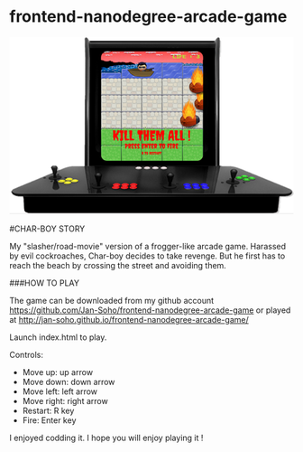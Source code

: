 frontend-nanodegree-arcade-game
===============================

![arcade-cabinet](https://github.com/Jan-Soho/frontend-nanodegree-arcade-game/blob/master/images/capture.png?raw=true)

#CHAR-BOY STORY

My "slasher/road-movie" version of a frogger-like arcade game.
Harassed by evil cockroaches, Char-boy decides to take revenge.
But he first has to reach the beach by crossing the street and avoiding them.

###HOW TO PLAY

The game can be downloaded from my github account
https://github.com/Jan-Soho/frontend-nanodegree-arcade-game or played at
http://jan-soho.github.io/frontend-nanodegree-arcade-game/

Launch index.html to play.

Controls:

* Move up: up arrow
* Move down: down arrow
* Move left: left arrow
* Move right: right arrow
* Restart: R key
* Fire: Enter key

I enjoyed codding it. I hope you will enjoy playing it !
